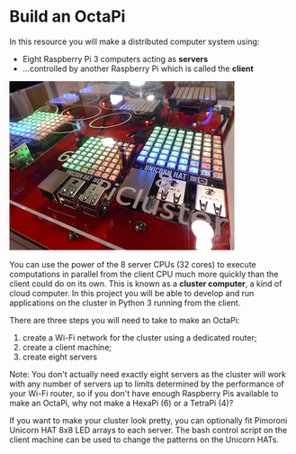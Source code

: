 # Build an OctaPi

In this resource you will make a distributed computer system using:

- Eight Raspberry Pi 3 computers acting as **servers**
- ...controlled by another Raspberry Pi which is called the **client**

![OctaPi system](images/octapi-system.png)

You can use the power of the 8 server CPUs (32 cores) to execute computations in parallel from the client CPU much more quickly than the client could do on its own.
This is known as a **cluster computer**, a kind of cloud computer. In this project you will be able to develop and run applications on the cluster in Python 3 running from the client.

There are three steps you will need to take to make an OctaPi:

1. create a Wi-Fi network for the cluster using a dedicated router;
1. create a client machine;
1. create eight servers

Note: You don't actually need exactly eight servers as the cluster will work with any number of servers up to limits determined by the performance of your Wi-Fi router, so if you don't have enough Raspberry Pis available to make an OctaPi, why not make a HexaPi (6) or a TetraPi (4)?

If you want to make your cluster look pretty, you can optionally fit Pimoroni Unicorn HAT 8x8 LED arrays to each server. The bash control script on the client machine can be used to change the patterns on the Unicorn HATs.
